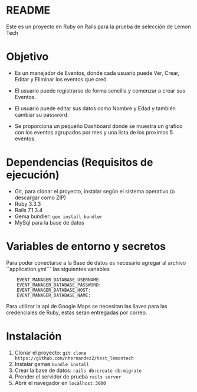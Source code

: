 # README

Este es un proyecto en Ruby on Rails para la prueba de selección de Lemon Tech

# Objetivo

- Es un manejador de Eventos, donde cada usuario puede Ver, Crear, Editar y Eliminar los eventos que creó.

- El usuario puede registrarse de forma sencilla y comenzar a crear sus Eventos.

- El usuario puede editar sus datos como Nombre y Edad y también cambiar su password.

- Se proporciona un pequeño Dashboard donde se muestra un grafico con los eventos agrupados por mes y una lista de los proximos 5 eventos.

# Dependencias (Requisitos de ejecución)

- Git, para clonar el proyecto, instalar según el sistema operativo (o descargar como ZIP)
- Ruby 3.3.3
- Rails 7.1.3.4
- Gema bundler: `gem install bundler`
- MySql para la base de datos

# Variables de entorno y secretos

Para poder conectarse a la Base de datos es necesario agregar al archivo ``application.yml``` las siguientes variables 

```
    EVENT_MANAGER_DATABASE_USERNAME: 
    EVENT_MANAGER_DATABASE_PASSWORD: 
    EVENT_MANAGER_DATABASE_HOST: 
    EVENT_MANAGER_DATABASE_NAME: 
```

Para utilizar la api de Google Maps se necesitan las llaves para las credenciales de Ruby, estas seran entregadas por correo.

# Instalación
1. Clonar el proyecto: `git clone https://github.com/nhernandez2/test_lemontech`
2. Instalar gemas `bundle install`
3. Crear la base de datos: `rails db:create db:migrate`
4. Prender el servidor de prueba `rails server`
5. Abrir el navegador en `localhost:3000`

